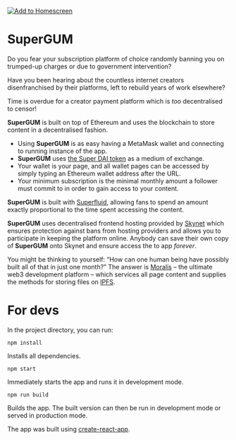 [![Add to Homescreen](https://img.shields.io/badge/Skynet-Add%20To%20Homescreen-00c65e?logo=skynet&labelColor=0d0d0d)](https://homescreen.hns.siasky.net/#/skylink/[skylink])

# SuperGUM

Do you fear your subscription platform of choice randomly banning you on trumped-up charges or due to government intervention?

Have you been hearing about the countless internet creators disenfranchised by their platforms, left to rebuild years of work elsewhere?

Time is overdue for a creator payment platform which is <em>too</em> decentralised to censor! 

**SuperGUM** is built on top of Ethereum and uses the blockchain to store content in a decentralised fashion.

* Using **SuperGUM** is as easy having a MetaMask wallet and connecting to running instance of the app.
* **SuperGUM** uses [the Super DAI token](https://app.superfluid.finance/dashboard) as a medium of exchange.
* Your wallet is your page, and all wallet pages can be accessed by simply typing an Ethereum wallet address after the URL. 
* Your minimum subscription is the minimal monthly amount a follower must commit to in order to gain access to your content. 

**SuperGUM** is built with [Superfluid](https://www.superfluid.finance/home), allowing fans to spend an amount exactly proportional to the time spent accessing the content.

**SuperGUM** uses decentralised frontend hosting provided by [Skynet](https://siasky.net/) which ensures protection against bans from hosting providers and allows you to participate in keeping the platform online. Anybody can save their own copy of **SuperGUM** onto Skynet and ensure access the to app <em>forever</em>.

You might be thinking to yourself: “How can one human being have possibly built all of that in just one month?” The answer is [Moralis](https://moralis.io/) – the ultimate web3 development platform – which services all page content and supplies the methods for storing files on [IPFS](https://en.wikipedia.org/wiki/InterPlanetary_File_System).

# For devs

In the project directory, you can run:

`npm install`

Installs all dependencies.

`npm start`

Immediately starts the app and runs it in development mode.

`npm run build`

Builds the app. The built version can then be run in development mode or served in production mode.

The app was built using [create-react-app](https://create-react-app.dev/docs/getting-started/).
